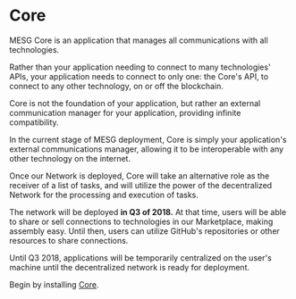 # Core

MESG Core is an application that manages all communications with all technologies.

Rather than your application needing to connect to many technologies' APIs, your application needs to connect to only one: the Core's API, to connect to any other technology, on or off the blockchain.

Core is not the foundation of your application, but rather an external communication manager for your application, providing infinite compatibility.

In the current stage of MESG deployment, Core is simply your application's external communications manager, allowing it to be interoperable with any other technology on the internet.

Once our Network is deployed, Core will take an alternative role as the receiver of a list of tasks, and will utilize the power of the decentralized Network for the processing and execution of tasks.

The network will be deployed **in Q3 of 2018.** At that time, users will be able to share or sell connections to technologies in our Marketplace, making assembly easy. Until then, users can utilize GitHub's repositories or other resources to share connections.   
  
Until Q3 2018, applications will be temporarily centralized on the user's machine until the decentralized network is ready for deployment.

Begin by installing [Core](core.md).



